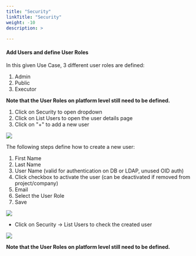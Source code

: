 ```yaml
---
title: "Security"
linkTitle: "Security"
weight: -10
description: >
  
---
```

#### Add Users and define User Roles

In this given Use Case, 3 different user roles are defined: 

1. Admin
2. Public
3. Executor

**Note that the User Roles on platform level still need to be defined.**

1. Click on Security to open dropdown
2. Click on List Users to open the user details page
3. Click on "+" to add a new user

![](/images/security_list_users.png)

The following steps define how to create a new user:

1. First Name
2. Last Name
3. User Name (valid for authentication on DB or LDAP, unused OID auth)
4. Click checkbox to activate the user (can be deactivated if removed from project/company)
5. Email
6. Select the User Role
7. Save

![](/images/add_user_platform.png)

- Click on Security -> List Users to check the created user

![](/images/list_users.png)

**Note that the User Roles on platform level still need to be defined.**
